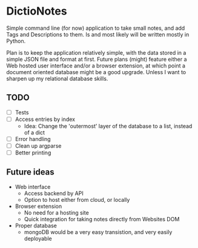 # DictioNotes

Simple command line (for now) application to take small notes, and add Tags and Descriptions to them. Is and most likely will be written mostly in Python.

Plan is to keep the application relatively simple, with the data stored in a simple
JSON file and format at first. Future plans (might) feature either a Web hosted
user interface and/or a browser extension, at which point a document oriented database
might be a good upgrade. Unless I want to sharpen up my relational database skills.

## TODO

- [ ] Tests
- [ ] Access entries by index
    - Idea: Change the 'outermost' layer of the database to a list, instead of a dict
- [ ] Error handling
- [ ] Clean up argparse
- [ ] Better printing

## Future ideas

- Web interface
    - Access backend by API
    - Option to host either from cloud, or locally
- Browser extension
    - No need for a hosting site
    - Quick integration for taking notes directly from Websites DOM
- Proper database
    - mongoDB would be a very easy transistion, and very easily deployable
